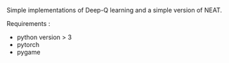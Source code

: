 Simple implementations of Deep-Q learning and a simple version of NEAT.

Requirements :

- python version > 3
- pytorch 
- pygame 

